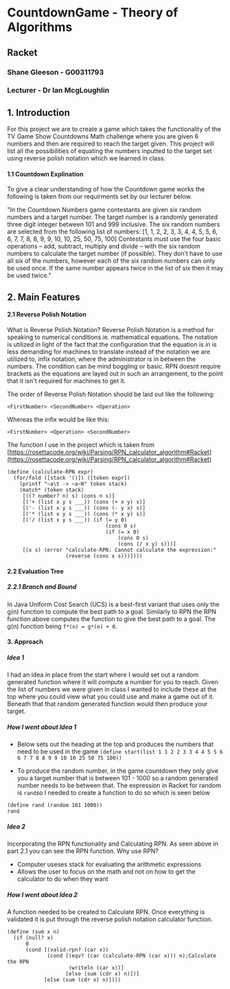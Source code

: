 # CountdownGame - Theory of Algorithms 
## Racket
### Shane Gleeson - G00311793
### Lecturer - Dr Ian McgLoughlin

## 1. Introduction
For this project we are to create a game which takes the functionality of the TV Game Show Countdowns Math challenge 
where you are given 6 numbers and then are required to reach the target given. This project will list all the possibilities
of equating the numbers inputted to the target set using reverse polish notation which we learned in class. 

#### 1.1 Countdown Explination
To give a clear understanding of how the Countdown game works the following is taken from our requirments set by our lecturer below.

"In the Countdown Numbers game contestants are given six random numbers
and a target number. The target number is a randomly generated three digit
integer between 101 and 999 inclusive. The six random numbers are selected
from the following list of numbers:
[1, 1, 2, 2, 3, 3, 4, 4, 5, 5, 6, 6, 7, 7, 8, 8, 9, 9, 10, 10, 25, 50, 75, 100]
Contestants must use the four basic operations – add, subtract, multiply
and divide – with the six random numbers to calculate the target number
(if possible). They don’t have to use all six of the numbers, however each of
the six random numbers can only be used once. If the same number appears
twice in the list of six then it may be used twice."

## 2. Main Features
#### 2.1 Reverse Polish Notation
What is Reverse Polish Notation?
Reverse Polish Notation is a method for speaking to numerical conditions ie. mathematical equations. 
The notation is utilized in light of the fact that the configuration that the equation is in is 
less demanding for machines to translate instead of the notation we are utilized to, infix notation, 
where the administrator is in between the numbers. The condition can be mind boggling or basic. RPN 
doesnt require brackets as the equations are layed out in such an arrangement, to the point that it isn't 
required for machines to get it.

The order of Reverse Polish Notation should be laid out like the following:

`<FirstNumber> <SecondNumber> <Operation>`

Whereas the infix would be like this:

`<FirstNumber> <Operation> <SecondNumber> `

The function I use in the project which is taken from [https://rosettacode.org/wiki/Parsing/RPN_calculator_algorithm#Racket](https://rosettacode.org/wiki/Parsing/RPN_calculator_algorithm#Racket)

```
(define (calculate-RPN expr)
  (for/fold ([stack '()]) ([token expr])
    (printf "~a\t -> ~a~N" token stack) 
    (match* (token stack)
     [((? number? n) s) (cons n s)]
     [('+ (list x y s ___)) (cons (+ x y) s)]
     [('- (list x y s ___)) (cons (- y x) s)]
     [('* (list x y s ___)) (cons (* x y) s)]
     [('/ (list x y s ___)) (if (= y 0)
                                (cons 0 s)
                                (if (= x 0)
                                    (cons 0 s)
                                    (cons (/ x y) s)))]
     [(x s) (error "calculate-RPN: Cannot calculate the expression:" 
                   (reverse (cons x s)))])))
```

#### 2.2 Evaluation Tree
##### 2.2.1 Branch and Bound
In Java Uniform Cost Search (UCS) is a best-first variant that uses only the
g(n) function to compute the best path to a goal. Similarly to RPN the RPN function above computes the function to give the best path to a goal. The g(n) function being `f*(n) = g*(n) + 0`. 

#### 3. Approach
##### Idea 1
I had an idea in place from the start where I would set out a random generated function where it will compute a number for you to reach. Given the list of numbers we were given in class I wanted to include these at the top where you could view what you could use and make a 
game out of it. Beneath that that random generated function would then produce your target.

##### How I went about Idea 1
- Below sets out the heading at the top and produces the numbers that need to be used in the game
`(define start(list 1 1 2 2 3 3 4 4 5 5 6 6 7 7 8 8 9 9 10 10 25 50 75 100))`

- To produce the random number, in the game countdown they only give you a target number that is between 101 - 1000 so a random generated number needs to be between that. The expression in Racket for random is `rand`so I needed to create a function to do so which is seen below

```
(define rand (random 101 1000))
rand
```

##### Idea 2
Incorporating the RPN functionality and Calculating RPN. As seen above in part 2.1 you can see the RPN function. Why use RPN?
+ Computer useses stack for evaluating the arithmetic expressions
+ Allows the user to focus on the math and not on how to get the calculator to do when they want

##### How I went about Idea 2
A function needed to be created to Calculate RPN. Once everything is validated it is put through the reverse polish notation calculator function.
```
(define (sum x n)
  (if (null? x)
      0
      (cond [(valid-rpn? (car x))
             (cond [(eqv? (car (calculate-RPN (car x))) n);Calculate the RPN 
                    (writeln (car x))]
                   [else (sum (cdr x) n)])]
            [else (sum (cdr x) n)])))
```

